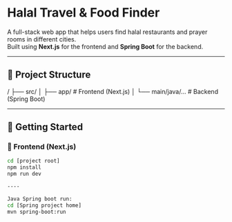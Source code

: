 # Halal Travel & Food Finder

A full-stack web app that helps users find halal restaurants and prayer rooms in different cities.  
Built using **Next.js** for the frontend and **Spring Boot** for the backend.

---

## 🧭 Project Structure

/
├── src/
│   ├── app/              # Frontend (Next.js)
│   └── main/java/...     # Backend (Spring Boot)


---

## 🚀 Getting Started

### 🔹 Frontend (Next.js)

```bash
cd [project root]
npm install
npm run dev

----

Java Spring boot run:
cd [Spring project home]
mvn spring-boot:run
